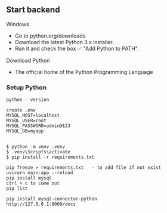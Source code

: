## Start backend

Windows
 - Go to python.org/downloads
 - Download the latest Python 3.x installer.
 - Run it and check the box ✅ "Add Python to PATH".
 
Download Python
 - The official home of the Python Programming Language
 
### Setup Python
```
python --version
 
create .env 
MYSQL_HOST=localhost
MYSQL_USER=root
MYSQL_PASSWORD=admin@123
MYSQL_DB=myapp
 
 
$ python -m venv .venv
$ .venv\Scripts\activate
$ pip install -r requirements.txt
 
pip freeze > requirements.txt   - to add file if not exist
uvicorn main:app --reload
pip install mysql
ctrl + c to come out
pip list
 
pip install mysql-connector-python
http://127.0.0.1:8000/docs
```